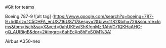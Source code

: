 #Git for teams

Boeing 787-9
![alt tag]
(https://www.google.com/search?q=boeing+787-9+hd&rlz=1C5CHFA_enUS716US717&espv=2&biw=1182&bih=726&source=lnms&tbm=isch&sa=X&ved=0ahUKEwiShKfgnMzRAhVGr1QKHaAHC-gQ_AUIBigB&dpr=2#imgrc=6ahEcXq8hFxSOM%3A)


Airbus A350-neo
